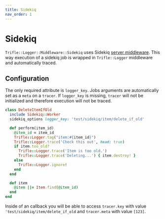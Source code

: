 ```yaml
---
title: Sidekiq
nav_order: 1
---
```


# Sidekiq

`Trifle::Logger::Middleware::Sidekiq` uses Sidekiq [server middleware](https://github.com/mperham/sidekiq/wiki/Middleware#server-middleware). This way execution of a sidekiq job is wrapped in `Trifle::Logger` middleware and automatically traced.

## Configuration

The only required attribute is `logger_key`. Jobs arguments are automatically set as a `meta` on a `tracer`. If `logger_key` is missing, `tracer` will not be initialized and therefore execution will not be traced.

```ruby
class DeleteItemIfOld
  include Sidekiq::Worker
  sidekiq_options logger_key: 'test/sidekiq/item/delete_if_old'

  def perform(item_id)
    @item_id = item_id
    Trifle::Logger.tag("item:#{item_id}")
    Trifle::Logger.trace('Check this out', head: true)
    if item.too_old?
      Trifle::Logger.trace('Item is too old.')
      Trifle::Logger.trace('Deleting...') { item.destroy! }
    else
      Trifle::Logger.ignore!
    end
  end

  def item
    @item ||= Item.find(@item_id)
  end
end
```

Inside of an callback you will be able to access `tracer.key` with value `'test/sidekiq/item/delete_if_old` and `tracer.meta` with value `[123]`.
